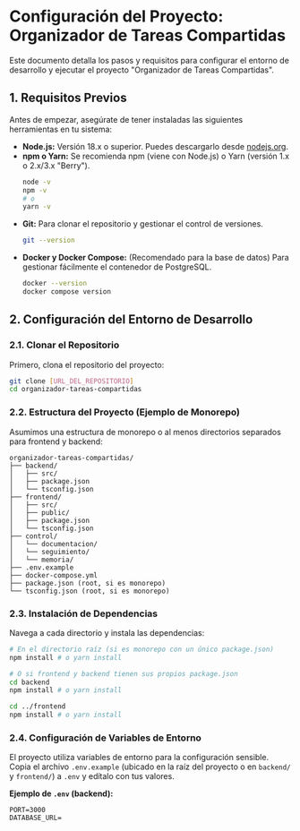 # Configuración del Proyecto: Organizador de Tareas Compartidas

Este documento detalla los pasos y requisitos para configurar el entorno de desarrollo y ejecutar el proyecto "Organizador de Tareas Compartidas".

## 1. Requisitos Previos

Antes de empezar, asegúrate de tener instaladas las siguientes herramientas en tu sistema:

*   **Node.js:** Versión 18.x o superior. Puedes descargarlo desde [nodejs.org](https://nodejs.org/).
*   **npm o Yarn:** Se recomienda npm (viene con Node.js) o Yarn (versión 1.x o 2.x/3.x "Berry").
    ```bash
    node -v
    npm -v
    # o
    yarn -v
    ```
*   **Git:** Para clonar el repositorio y gestionar el control de versiones.
    ```bash
    git --version
    ```
*   **Docker y Docker Compose:** (Recomendado para la base de datos) Para gestionar fácilmente el contenedor de PostgreSQL.
    ```bash
    docker --version
    docker compose version
    ```

## 2. Configuración del Entorno de Desarrollo

### 2.1. Clonar el Repositorio

Primero, clona el repositorio del proyecto:

```bash
git clone [URL_DEL_REPOSITORIO]
cd organizador-tareas-compartidas
```

### 2.2. Estructura del Proyecto (Ejemplo de Monorepo)

Asumimos una estructura de monorepo o al menos directorios separados para frontend y backend:

```
organizador-tareas-compartidas/
├── backend/
│   ├── src/
│   ├── package.json
│   └── tsconfig.json
├── frontend/
│   ├── src/
│   ├── public/
│   ├── package.json
│   └── tsconfig.json
├── control/
│   └── documentacion/
│   └── seguimiento/
│   └── memoria/
├── .env.example
├── docker-compose.yml
├── package.json (root, si es monorepo)
└── tsconfig.json (root, si es monorepo)
```

### 2.3. Instalación de Dependencias

Navega a cada directorio y instala las dependencias:

```bash
# En el directorio raíz (si es monorepo con un único package.json)
npm install # o yarn install

# O si frontend y backend tienen sus propios package.json
cd backend
npm install # o yarn install

cd ../frontend
npm install # o yarn install
```

### 2.4. Configuración de Variables de Entorno

El proyecto utiliza variables de entorno para la configuración sensible. Copia el archivo `.env.example` (ubicado en la raíz del proyecto o en `backend/` y `frontend/`) a `.env` y edítalo con tus valores.

**Ejemplo de `.env` (backend):**

```env
PORT=3000
DATABASE_URL=
